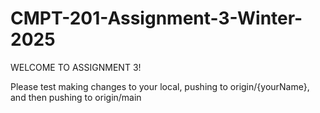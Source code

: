 # CMPT-201-Assignment-3-Winter-2025

WELCOME TO ASSIGNMENT 3!

Please test making changes to your local, pushing to origin/{yourName}, and then pushing to origin/main
